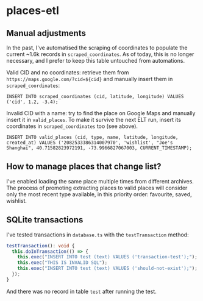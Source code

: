 # places-etl

## Manual adjustments

In the past, I've automatised the scraping of coordinates to populate the current ~1.6k records in `scraped_coordinates`.
As of today, this is no longer necessary, and I prefer to keep this table untouched from automations.

Valid CID and no coordinates: retrieve them from `https://maps.google.com/?cid=${cid}` and manually insert them in `scraped_coordinates`:

```
INSERT INTO scraped_coordinates (cid, latitude, longitude) VALUES ('cid', 1.2, -3.4);
```

Invalid CID with a name: try to find the place on Google Maps and manually insert it in `valid_places`.
To make it survive the next ELT run, insert its coordinates in `scraped_coordinates` too (see above).

```
INSERT INTO valid_places (cid, type, name, latitude, longitude, created_at) VALUES ('2082533386314007970', 'wishlist', "Joe's Shanghai", 40.71582823972191, -73.9966827067003, CURRENT_TIMESTAMP);
```

## How to manage places that change list?

I've enabled loading the same place multiple times from different archives.
The process of promoting extracting places to valid places will consider only the most recent type available, in this priority order: favourite, saved, wishlist.

## SQLite transactions

I've tested transactions in `database.ts` with the `testTransaction` method:

```typescript
testTransaction(): void {
  this.doInTransaction(() => {
    this.exec("INSERT INTO test (text) VALUES ('transaction-test');");
    this.exec("THIS IS INVALID SQL");
    this.exec("INSERT INTO test (text) VALUES ('should-not-exist');");
  });
}
```

And there was no record in table `test` after running the test.